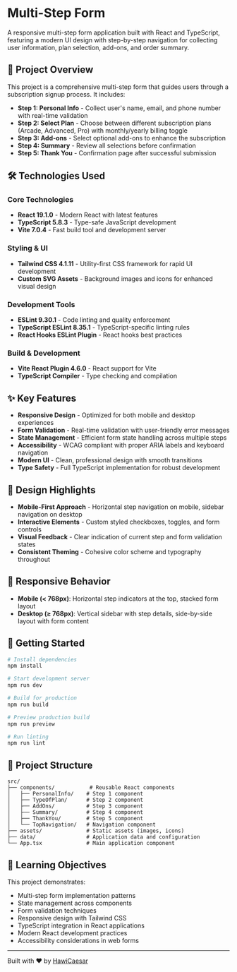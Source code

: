 # Multi-Step Form

A responsive multi-step form application built with React and TypeScript, featuring a modern UI design with step-by-step navigation for collecting user information, plan selection, add-ons, and order summary.

## 🚀 Project Overview

This project is a comprehensive multi-step form that guides users through a subscription signup process. It includes:

- **Step 1: Personal Info** - Collect user's name, email, and phone number with real-time validation
- **Step 2: Select Plan** - Choose between different subscription plans (Arcade, Advanced, Pro) with monthly/yearly billing toggle
- **Step 3: Add-ons** - Select optional add-ons to enhance the subscription
- **Step 4: Summary** - Review all selections before confirmation
- **Step 5: Thank You** - Confirmation page after successful submission

## 🛠️ Technologies Used

### Core Technologies
- **React 19.1.0** - Modern React with latest features
- **TypeScript 5.8.3** - Type-safe JavaScript development
- **Vite 7.0.4** - Fast build tool and development server

### Styling & UI
- **Tailwind CSS 4.1.11** - Utility-first CSS framework for rapid UI development
- **Custom SVG Assets** - Background images and icons for enhanced visual design

### Development Tools
- **ESLint 9.30.1** - Code linting and quality enforcement
- **TypeScript ESLint 8.35.1** - TypeScript-specific linting rules
- **React Hooks ESLint Plugin** - React hooks best practices

### Build & Development
- **Vite React Plugin 4.6.0** - React support for Vite
- **TypeScript Compiler** - Type checking and compilation

## ✨ Key Features

- **Responsive Design** - Optimized for both mobile and desktop experiences
- **Form Validation** - Real-time validation with user-friendly error messages
- **State Management** - Efficient form state handling across multiple steps
- **Accessibility** - WCAG compliant with proper ARIA labels and keyboard navigation
- **Modern UI** - Clean, professional design with smooth transitions
- **Type Safety** - Full TypeScript implementation for robust development

## 🎨 Design Highlights

- **Mobile-First Approach** - Horizontal step navigation on mobile, sidebar navigation on desktop
- **Interactive Elements** - Custom styled checkboxes, toggles, and form controls
- **Visual Feedback** - Clear indication of current step and form validation states
- **Consistent Theming** - Cohesive color scheme and typography throughout

## 📱 Responsive Behavior

- **Mobile (< 768px)**: Horizontal step indicators at the top, stacked form layout
- **Desktop (≥ 768px)**: Vertical sidebar with step details, side-by-side layout with form content

## 🚦 Getting Started

```bash
# Install dependencies
npm install

# Start development server
npm run dev

# Build for production
npm run build

# Preview production build
npm run preview

# Run linting
npm run lint
```

## 📁 Project Structure

```
src/
├── components/           # Reusable React components
│   ├── PersonalInfo/    # Step 1 component
│   ├── TypeOfPlan/      # Step 2 component
│   ├── AddOns/          # Step 3 component
│   ├── Summary/         # Step 4 component
│   ├── ThankYou/        # Step 5 component
│   └── TopNavigation/   # Navigation component
├── assets/              # Static assets (images, icons)
├── data/                # Application data and configuration
└── App.tsx              # Main application component
```

## 🎯 Learning Objectives

This project demonstrates:
- Multi-step form implementation patterns
- State management across components
- Form validation techniques
- Responsive design with Tailwind CSS
- TypeScript integration in React applications
- Modern React development practices
- Accessibility considerations in web forms

---

Built with ❤️ by [HawiCaesar](https://github.com/HawiCaesar)
